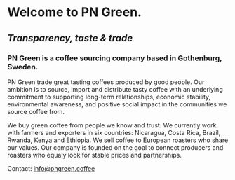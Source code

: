 # Welcome to PN Green. 
## _Transparency, taste & trade_

### PN Green is a coffee sourcing company based in Gothenburg, Sweden. 

PN Green trade great tasting coffees produced by good people. Our ambition is to source, import and distribute tasty coffee with an underlying commitment to supporting long-term relationships, economic stability, environmental awareness, and positive social impact in the communities we source coffee from.

We buy green coffee from people we know and trust. We currently work with farmers and exporters in six countries: 
Nicaragua, Costa Rica, Brazil, Rwanda, Kenya and Ethiopia. We sell coffee to European roasters who share our values. Our company is founded on the goal to connect producers and roasters who equaly look for stable prices and partnerships.

Contact: 
info@pngreen.coffee
